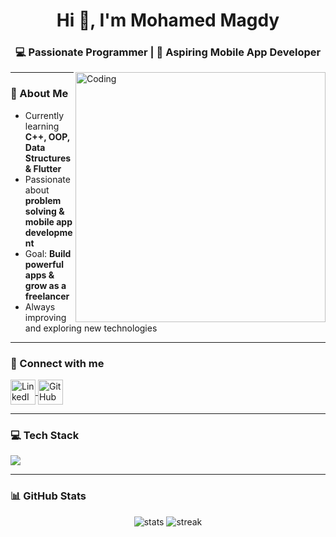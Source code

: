 <h1 align="center">Hi 👋, I'm Mohamed Magdy</h1>
<h3 align="center">💻 Passionate Programmer | 📱 Aspiring Mobile App Developer</h3>

<img align="right" alt="Coding" width="400" src="https://media.giphy.com/media/qgQUggAC3Pfv687qPC/giphy.gif">

---

### 🌱 About Me
- Currently learning **C++, OOP, Data Structures & Flutter**  
- Passionate about **problem solving & mobile app development**  
- Goal: **Build powerful apps & grow as a freelancer**  
- Always improving and exploring new technologies  

---

### 🔗 Connect with me
<p align="left">
<a href="https://linkedin.com/in/mohamed-magdy-b31699381" target="_blank">
  <img align="center" src="https://img.shields.io/badge/LinkedIn-0A66C2?style=for-the-badge&logo=linkedin&logoColor=white" alt="LinkedIn" height="40" />
</a>
<a href="https://github.com/mohamed-magdy" target="_blank">
  <img align="center" src="https://img.shields.io/badge/GitHub-181717?style=for-the-badge&logo=github&logoColor=white" alt="GitHub" height="40" />
</a>
</p>

---

### 💻 Tech Stack
<p align="left">
<img src="https://skillicons.dev/icons?i=cpp,dart,flutter,git,github,vscode" />
</p>

---

### 📊 GitHub Stats
<p align="center">
<img src="https://github-readme-stats.vercel.app/api?username=mohamed-magdy&show_icons=true&theme=radical" alt="stats" />
<img src="https://github-readme-streak-stats.herokuapp.com/?user=mohamed-magdy&theme=radical" alt="streak" />
<img src="https://github-readme-stats.vercel.app/api/top-langs/?username=mohamed-



